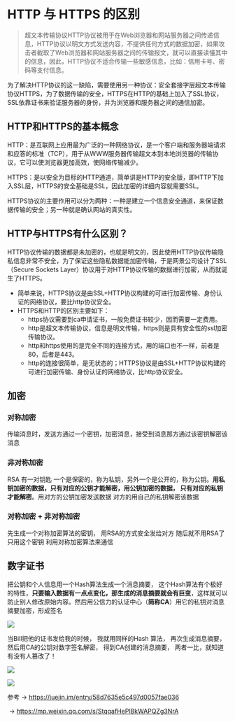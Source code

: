 #  HTTP 与 HTTPS 的区别

> 超文本传输协议HTTP协议被用于在Web浏览器和网站服务器之间传递信息，HTTP协议以明文方式发送内容，不提供任何方式的数据加密，如果攻击者截取了Web浏览器和网站服务器之间的传输报文，就可以直接读懂其中的信息，因此，HTTP协议不适合传输一些敏感信息，比如：信用卡号、密码等支付信息。



为了解决HTTP协议的这一缺陷，需要使用另一种协议：安全套接字层超文本传输协议HTTPS，为了数据传输的安全，HTTPS在HTTP的基础上加入了SSL协议，SSL依靠证书来验证服务器的身份，并为浏览器和服务器之间的通信加密。



## HTTP和HTTPS的基本概念

HTTP：是互联网上应用最为广泛的一种网络协议，是一个客户端和服务器端请求和应答的标准（TCP），用于从WWW服务器传输超文本到本地浏览器的传输协议，它可以使浏览器更加高效，使网络传输减少。

HTTPS：是以安全为目标的HTTP通道，简单讲是HTTP的安全版，即HTTP下加入SSL层，HTTPS的安全基础是SSL，因此加密的详细内容就需要SSL。

HTTPS协议的主要作用可以分为两种：一种是建立一个信息安全通道，来保证数据传输的安全；另一种就是确认网站的真实性。

## HTTP与HTTPS有什么区别？

HTTP协议传输的数据都是未加密的，也就是明文的，因此使用HTTP协议传输隐私信息非常不安全，为了保证这些隐私数据能加密传输，于是网景公司设计了SSL（Secure Sockets Layer）协议用于对HTTP协议传输的数据进行加密，从而就诞生了HTTPS。

- 简单来说，HTTPS协议是由SSL+HTTP协议构建的可进行加密传输、身份认证的网络协议，要比http协议安全。
- HTTPS和HTTP的区别主要如下：
  - https协议需要到ca申请证书，一般免费证书较少，因而需要一定费用。
  - http是超文本传输协议，信息是明文传输，https则是具有安全性的ssl加密传输协议。
  - http和https使用的是完全不同的连接方式，用的端口也不一样，前者是80，后者是443。
  - http的连接很简单，是无状态的；HTTPS协议是由SSL+HTTP协议构建的可进行加密传输、身份认证的网络协议，比http协议安全。

## 加密

### 对称加密

传输消息时，发送方通过一个密钥，加密消息，接受到消息那方通过该密钥解密该消息

### 非对称加密

RSA 有一对钥匙 一个是保密的，称为私钥，另外一个是公开的，称为公钥。**用私钥加密的数据，只有对应的公钥才能解密，用公钥加密的数据， 只有对应的私钥才能解密**。用对方的公钥加密发送数据 对方的用自己的私钥解密该数据

### 对称加密 + 非对称加密

先生成一个对称加密算法的密钥， 用RSA的方式安全发给对方 随后就不用RSA了  只用这个密钥 利用对称加密算法来通信

## 数字证书

把公钥和个人信息用一个Hash算法生成一个消息摘要， 这个Hash算法有个极好的特性，**只要输入数据有一点点变化，那生成的消息摘要就会有巨变**，这样就可以防止别人修改原始内容。然后用公信力的认证中心（**简称CA**）用它的私钥对消息摘要加密，形成签名

![](/media/about-blog/media/ca.png)

当Bill把他的证书发给我的时候， 我就用同样的Hash 算法， 再次生成消息摘要，然后用CA的公钥对数字签名解密， 得到CA创建的消息摘要， 两者一比，就知道有没有人篡改了！

![](/media/about-blog/media/ca1.png)

![](/media/about-blog/media/https.png)



参考 -> https://juejin.im/entry/58d7635e5c497d0057fae036

​        -> https://mp.weixin.qq.com/s/StqqafHePlBkWAPQZg3NrA

